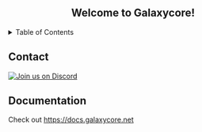 <div align="center">

  <h2 align="center">Welcome to Galaxycore!</h2>

</div>

<!-- Table of Contents -->

<details>
  <summary>Table of Contents</summary>
  <ol>
    <li><a href="#contact">Contact</a></li>
    <li><a href="#documentation">Documentation</a></li>
    </ol>
</details>

## Contact
  [![Join us on Discord](https://discord.com/api/guilds/1075484406191489074/widget.png?style=banner2)](https://discord.gg/z6G8Vgt3)


## Documentation
Check out https://docs.galaxycore.net
